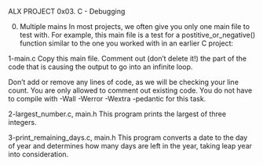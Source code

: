 ALX  PROJECT 0x03. C - Debugging

0. Multiple mains
In most projects, we often give you only one main file to test with. For example, this main file is a test for a postitive_or_negative() function similar to the one you worked with in an earlier C project:

1-main.c
Copy this main file. Comment out (don’t delete it!) the part of the code that is causing the output to go into an infinite loop.

Don’t add or remove any lines of code, as we will be checking your line count. You are only allowed to comment out existing code.
You do not have to compile with -Wall -Werror -Wextra -pedantic for this task.

2-largest_number.c, main.h
This program prints the largest of three integers.

3-print_remaining_days.c, main.h
This program converts a date to the day of year and determines how many days are left in the year, taking leap year into consideration.
